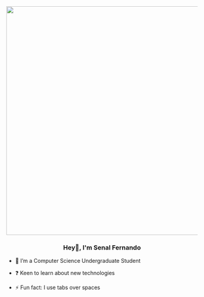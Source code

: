 <div align="center">
<img src="https://raw.githubusercontent.com/gist/Prince-Shivaram/3ace2c813ca49546f3f5f20cd03a2d3e/raw/6058e76860d16ee29df949da3166b3653959318f/hello.gif" align="center" height="" width="600" />
</div>  
  

### <div align="center">Hey👋, I'm Senal Fernando</div>  
  

- 🌱 I’m a Computer Science Undergraduate Student  
  

- ❓ Keen to learn about new technologies  
  

- ⚡ Fun fact: I use tabs over spaces  
  

  
 

